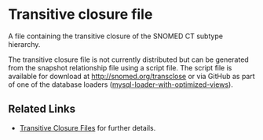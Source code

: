 # Transitive closure file

A file containing the transitive closure of the SNOMED CT subtype hierarchy.

The transitive closure file is not currently distributed but can be generated from the snapshot relationship file using a script file. The script file is available for download at http://snomed.org/transclose or via GitHub as part of one of the database loaders ([mysql-loader-with-optimized-views](https://github.com/IHTSDO/snomed-database-loader/tree/master/mysql-loader-with-optimized-views)).

## Related Links

* [Transitive Closure Files](<../../../4 component-release-files-specification/4.2 file-format-specifications/4.2.5-transitive-closure-files.md>) for further details.

